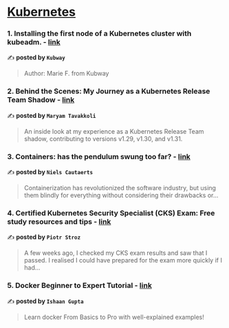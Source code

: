 
<h1><a href=https://medium.com/tag/kubernetes/recommended target="_blank" rel="noopener noreferrer">Kubernetes</a></h1>
<h3>1. Installing the first node of a Kubernetes cluster with kubeadm. - <a href="https://medium.com/@Kubway/installing-the-first-node-of-a-kubernetes-cluster-with-kubeadm-c116ab0cc38b" target="_blank" rel="noopener noreferrer">link</a></h3>

✍️ **posted by `Kubway`**

<blockquote>Author: Marie F. from Kubway</blockquote>

<h3>2. Behind the Scenes: My Journey as a Kubernetes Release Team Shadow - <a href="https://medium.com/code-like-a-girl/behind-the-scenes-my-journey-as-a-kubernetes-release-team-shadow-630be70effb0" target="_blank" rel="noopener noreferrer">link</a></h3>

✍️ **posted by `Maryam Tavakkoli`**

<blockquote>An inside look at my experience as a Kubernetes Release Team shadow, contributing to versions v1.29, v1.30, and v1.31.</blockquote>

<h3>3. Containers: has the pendulum swung too far? - <a href="https://medium.com/itnext/containers-has-the-pendulum-swung-too-far-208ad02a6b42" target="_blank" rel="noopener noreferrer">link</a></h3>

✍️ **posted by `Niels Cautaerts`**

<blockquote>Containerization has revolutionized the software industry, but using them blindly for everything without considering their drawbacks or…</blockquote>

<h3>4. Certified Kubernetes Security Specialist (CKS) Exam: Free study resources and tips - <a href="https://medium.com/devbulls/certified-kubernetes-security-specialist-cks-exam-free-study-resources-and-tips-35d23e0e2b0b" target="_blank" rel="noopener noreferrer">link</a></h3>

✍️ **posted by `Piotr Stroz`**

<blockquote>A few weeks ago, I checked my CKS exam results and saw that I passed. I realised I could have prepared for the exam more quickly if I had…</blockquote>

<h3>5. Docker Beginner to Expert Tutorial - <a href="https://medium.com/gitconnected/docker-beginner-to-expert-tutorial-68555aa3e544" target="_blank" rel="noopener noreferrer">link</a></h3>

✍️ **posted by `Ishaan Gupta`**

<blockquote>Learn docker From Basics to Pro with well-explained examples!</blockquote>

